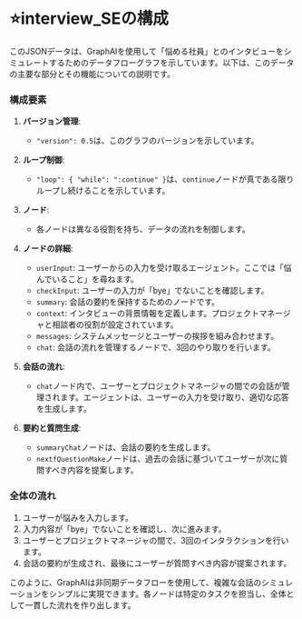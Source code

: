 # :star:interview_SEの構成

このJSONデータは、GraphAIを使用して「悩める社員」とのインタビューをシミュレートするためのデータフローグラフを示しています。以下は、このデータの主要な部分とその機能についての説明です。

### 構成要素

1. **バージョン管理**:
   - `"version": 0.5`は、このグラフのバージョンを示しています。

2. **ループ制御**:
   - `"loop": { "while": ":continue" }`は、`continue`ノードが真である限りループし続けることを示しています。

3. **ノード**:
   - 各ノードは異なる役割を持ち、データの流れを制御します。

4. **ノードの詳細**:
   - `userInput`: ユーザーからの入力を受け取るエージェント。ここでは「悩んでいること」を尋ねます。
   - `checkInput`: ユーザーの入力が「bye」でないことを確認します。
   - `summary`: 会話の要約を保持するためのノードです。
   - `context`: インタビューの背景情報を定義します。プロジェクトマネージャと相談者の役割が設定されています。
   - `messages`: システムメッセージとユーザーの挨拶を組み合わせます。
   - `chat`: 会話の流れを管理するノードで、3回のやり取りを行います。

5. **会話の流れ**:
   - `chat`ノード内で、ユーザーとプロジェクトマネージャの間での会話が管理されます。エージェントは、ユーザーの入力を受け取り、適切な応答を生成します。

6. **要約と質問生成**:
   - `summaryChat`ノードは、会話の要約を生成します。
   - `nextfQuestionMake`ノードは、過去の会話に基づいてユーザーが次に質問すべき内容を提案します。

### 全体の流れ

1. ユーザーが悩みを入力します。
2. 入力内容が「bye」でないことを確認し、次に進みます。
3. ユーザーとプロジェクトマネージャの間で、3回のインタラクションを行います。
4. 会話の要約が生成され、最後にユーザーが質問すべき内容が提案されます。

このように、GraphAIは非同期データフローを使用して、複雑な会話のシミュレーションをシンプルに実現できます。各ノードは特定のタスクを担当し、全体として一貫した流れを作り出します。